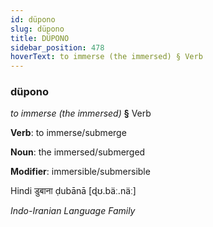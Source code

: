 ```yaml
---
id: düpono
slug: düpono
title: DÜPONO
sidebar_position: 478
hoverText: to immerse (the immersed) § Verb
---
```


### düpono

*to immerse (the immersed)* **§** Verb

**Verb**: to immerse/submerge

**Noun**: the immersed/submerged

**Modifier**: immersible/submersible

Hindi डुबाना ḍubānā [ɖʊ.bäː.näː]

*Indo-Iranian Language Family*